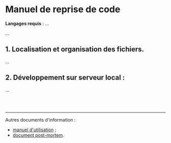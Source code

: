 # Manuel de reprise de code

**Langages requis** : ...

...

## 1. Localisation et organisation des fichiers.
...

## 2. Développement sur serveur local :
...

<br><br>

---

Autres documents d'information :  
- [manuel d'utilisation](https://github.com/Rhohen/HD12/blob/master/Headwork2/document_fr/utilisation.md) ;
- [document post-mortem](https://github.com/Rhohen/HD12/blob/master/Headwork2/document_fr/post_mortem.md).
